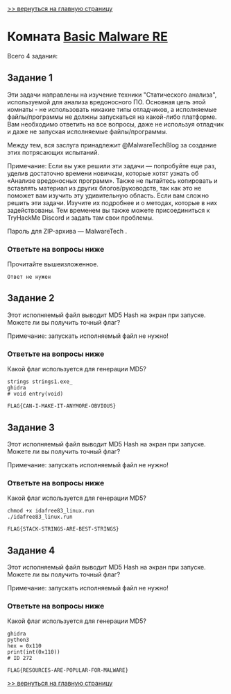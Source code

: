 [>> вернуться на главную страницу](https://github.com/BEPb/tryhackme/blob/master/README.md)

# Комната [Basic Malware RE](https://tryhackme.com/r/room/basicmalwarere) 

Всего 4 задания:
## Задание 1
Эти задачи направлены на изучение техники "Статического анализа", используемой для анализа вредоносного ПО. Основная 
цель этой комнаты - не использовать никакие типы отладчиков, а исполняемые файлы/программы не должны запускаться на 
какой-либо платформе. Вам необходимо ответить на все вопросы, даже не используя отладчик и даже не запуская 
исполняемые файлы/программы.

Между тем, вся заслуга принадлежит @MalwareTechBlog за создание этих потрясающих испытаний. 

Примечание: Если вы уже решили эти задачи — попробуйте еще раз, уделив достаточно времени новичкам, которые хотят 
узнать об «Анализе вредоносных программ». Также не пытайтесь копировать и вставлять материал из других 
блогов/руководств, так как это не поможет вам изучить эту удивительную область. Если вам сложно решить эти задачи. 
Изучите их подробнее и о методах, которые в них задействованы. Тем временем вы также можете присоединиться к 
TryHackMe Discord и задать там свои проблемы.

Пароль для ZIP-архива — MalwareTech .

### Ответьте на вопросы ниже
Прочитайте вышеизложенное.
```commandline
Ответ не нужен
```

## Задание 2
Этот исполняемый файл выводит MD5 Hash на экран при запуске. Можете ли вы получить точный флаг?

Примечание: запускать исполняемый файл не нужно!

### Ответьте на вопросы ниже
Какой флаг используется для генерации MD5?
```commandline
strings strings1.exe_
ghidra
# void entry(void)
```
```commandline
FLAG{CAN-I-MAKE-IT-ANYMORE-OBVIOUS}
```

## Задание 3
Этот исполняемый файл выводит MD5 Hash на экран при запуске. Можете ли вы получить точный флаг?

Примечание: запускать исполняемый файл не нужно!
### Ответьте на вопросы ниже
Какой флаг используется для генерации MD5?
```commandline
chmod +x idafree83_linux.run
./idafree83_linux.run
```
```commandline
FLAG{STACK-STRINGS-ARE-BEST-STRINGS}
```

## Задание 4
Этот исполняемый файл выводит MD5 Hash на экран при запуске. Можете ли вы получить точный флаг?

Примечание: запускать исполняемый файл не нужно!
### Ответьте на вопросы ниже
Какой флаг используется для генерации MD5?
```commandline
ghidra
python3
hex = 0x110
print(int(0x110))
# ID 272
```
```commandline
FLAG{RESOURCES-ARE-POPULAR-FOR-MALWARE}
```

[>> вернуться на главную страницу](https://github.com/BEPb/tryhackme/blob/master/README.md)